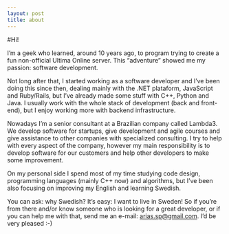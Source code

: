 ```yaml
---
layout: post
title: about
---
```

#Hi!

I’m a geek who learned, around 10 years ago, to program trying to create a fun non-official Ultima Online server. This “adventure” showed me my passion: software development. 

Not long after that, I started working as a software developer and I’ve been doing this since then, dealing mainly with the .NET plataform, JavaScript and Ruby/Rails, but I’ve already made some stuff with C++, Python and Java. I usually work with the whole stack of development (back and front-end), but I enjoy working more with backend infrastructure.

Nowadays I’m a senior consultant at a Brazilian company called Lambda3. We develop software for startups, give development and agile courses and give assistance to other companies with specialized consulting. I try to help with every aspect of the company, however my main responsibility is to develop software for our customers and help other developers to make some improvement.

On my personal side I spend most of my time studying code design, programming languages (mainly C++ now) and algorithms, but I’ve been also focusing on improving my English and learning Swedish.

You can ask: why Swedish? It’s easy: I want to live in Sweden! So if you’re from there and/or know someone who is looking for a great developer, or if you can help me with that, send me an e-mail: <arias.sp@gmail.com>. I’d be very pleased :-)
